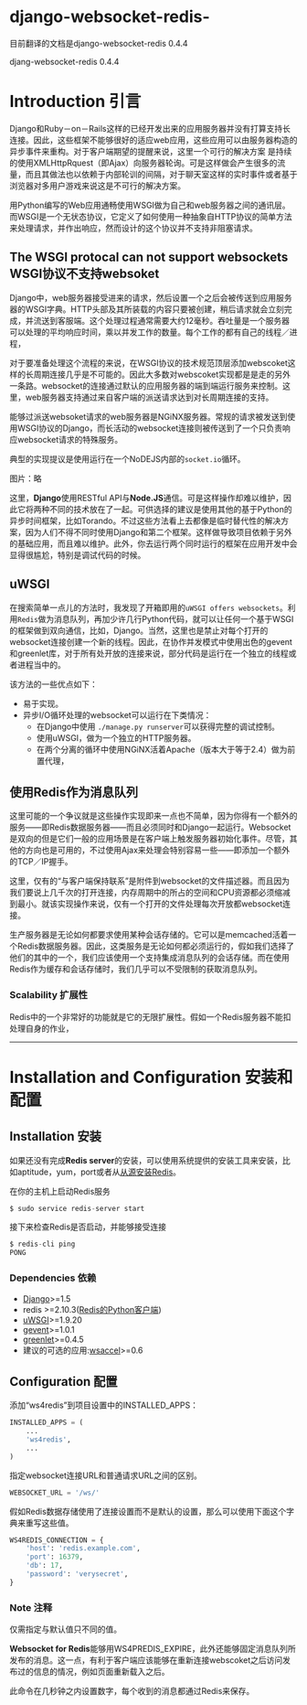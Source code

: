 # django-websocket-redis-
目前翻译的文档是django-websocket-redis 0.4.4  

djang-websocket-redis 0.4.4
# Introduction 引言
Django和Ruby－on－Rails这样的已经开发出来的应用服务器并没有打算支持长连接。因此，这些框架不能够很好的适应web应用，这些应用可以由服务器构造的异步事件来重构。对于客户端期望的提醒来说，这里一个可行的解决方案
是持续的使用XMLHttpRquest（即Ajax）向服务器轮询。可是这样做会产生很多的流量，而且其做法也以依赖于内部轮训的间隔，对于聊天室这样的实时事件或者基于浏览器对多用户游戏来说这是不可行的解决方案。  

用Python编写的Web应用通畅使用WSGI做为自己和web服务器之间的通讯层。而WSGI是一个无状态协议，它定义了如何使用一种抽象自HTTP协议的简单方法来处理请求，并作出响应，然而设计的这个协议并不支持非阻塞请求。  

## The WSGI protocal can not support websockets WSGI协议不支持websoket
Django中，web服务器接受进来的请求，然后设置一个之后会被传送到应用服务器的WSGI字典。HTTP头部及其所装载的内容只要被创建，稍后请求就会立刻完成，并流送到客服端。这个处理过程通常需要大约12毫秒。吞吐量是一个服务器可以处理的平均响应时间，乘以并发工作的数量。每个工作的都有自己的线程／进程，

对于要准备处理这个流程的来说，在WSGI协议的技术规范顶层添加webscoket这样的长周期连接几乎是不可能的。因此大多数对webscoket实现都是是走的另外一条路。websocket的连接通过默认的应用服务器的端到端运行服务来控制。这里，web服务器支持通过来自客户端的派送请求达到对长周期连接的支持。  

能够过派送websoket请求的web服务器是NGiNX服务器。常规的请求被发送到使用WSGI协议的Django，而长活动的websocket连接则被传送到了一个只负责响应websocket请求的特殊服务。  

典型的实现提议是使用运行在一个NoDEJS内部的`socket.io`循环。  

图片：略

这里，**Django**使用RESTful API与**Node.JS**通信。可是这样操作却难以维护，因此它将两种不同的技术放在了一起。可供选择的建议是使用其他的基于Python的异步时间框架，比如Torando。不过这些方法看上去都像是临时替代性的解决方案，因为人们不得不同时使用Django和第二个框架。这样做导致项目依赖于另外的基础应用，而且难以维护。此外，你去运行两个同时运行的框架在应用开发中会显得很尴尬，特别是调试代码的时候。  

## uWSGI
在搜索简单一点儿的方法时，我发现了开箱即用的`uWSGI offers websockets`。利用`Redis`做为消息队列，再加少许几行Python代码，就可以让任何一个基于WSGI的框架做到双向通信，比如，Django。当然，这里也是禁止对每个打开的websocket连接创建一个新的线程。因此，在协作并发模式中使用出色的gevent和greenlet库，对于所有处开放的连接来说，部分代码是运行在一个独立的线程或者进程当中的。  

该方法的一些优点如下：  

- 易于实现。
- 异步I/O循环处理的websocket可以运行在下类情况： 
    * 在Django中使用 `./manage.py runserver`可以获得完整的调试控制。
    * 使用uWSGI，做为一个独立的HTTP服务器。
    * 在两个分离的循环中使用NGiNX活着Apache（版本大于等于2.4）做为前置代理，

## 使用Redis作为消息队列
这里可能的一个争议就是这些操作实现即来一点也不简单，因为你得有一个额外的服务——即Redis数据服务器——而且必须同时和Django一起运行。Websocket是双向的但是它们一般的应用场景是在客户端上触发服务器初始化事件。尽管，其他的方向也是可用的，不过使用Ajax来处理会特别容易一些——即添加一个额外的TCP／IP握手。  

这里，仅有的“与客户端保持联系”是附件到websocket的文件描述器。而且因为我们要说上几千次的打开连接，内存周期中的所占的空间和CPU资源都必须缩减到最小。就该实现操作来说，仅有一个打开的文件处理每次开放都websocket连接。  

生产服务器是无论如何都要求使用某种会话存储的。它可以是memcached活着一个Redis数据服务器。因此，这类服务是无论如何都必须运行的，假如我们选择了他们的其中的一个，我们应该使用一个支持集成消息队列的会话存储。而在使用Redis作为缓存和会话存储时，我们几乎可以不受限制的获取消息队列。  

### Scalability 扩展性
Redis中的一个非常好的功能就是它的无限扩展性。假如一个Redis服务器不能扣处理自身的作业，

-----------------------------------------
# Installation and Configuration 安装和配置
## Installation 安装
如果还没有完成**Redis server**的安装，可以使用系统提供的安装工具来安装，比如aptitude，yum，port或者从[从源安装Redis](http://redis.io.download)。  

在你的主机上启动Redis服务  

```python
$ sudo service redis-server start
```

接下来检查Redis是否启动，并能够接受连接  

```python
$ redis-cli ping
PONG
```

### Dependencies 依赖

- [Django](http://djangoproject.com/)>=1.5
- redis >=2.10.3([Redis的Python客户端](https://pypi.python.org./pypi/redis))
- [uWSGI](http://projects.unbit.it/uwsgi/)>=1.9.20
- [gevent](https://pypi.python.org/pypi/gevent)>=1.0.1
- [greenlet](https://pypi.python.org./pypi/greenlet)>=0.4.5
- 建议的可选的应用:[wsaccel](https://pypi.python.org/pypi/wsaccel)>=0.6

## Configuration 配置
添加“ws4redis”到项目设置中的INSTALLED_APPS：

```python
INSTALLED_APPS = (
    ...
    'ws4redis',
    ...
)
```

指定websocket连接URL和普通请求URL之间的区别。  

```python
WEBSOCKET_URL = '/ws/'
```

假如Redis数据存储使用了连接设置而不是默认的设置，那么可以使用下面这个字典来重写这些值。  

```python
WS4REDIS_CONNECTION = {
    'host': 'redis.example.com',
    'port': 16379,
    'db': 17,
    'password': 'verysecret',
}
```

### Note 注释
仅需指定与默认值只不同的值。  

**Websocket for Redis**能够用WS4PREDIS_EXPIRE，此外还能够固定消息队列所发布的消息。这一点，有利于客户端应该能够在重新连接webscoket之后访问发布过的信息的情况，例如页面重新载入之后。  

此命令在几秒钟之内设置数字，每个收到的消息都通过Redis来保存。

